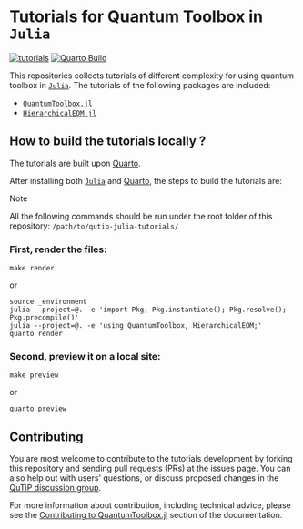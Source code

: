 # Tutorials for Quantum Toolbox in `Julia`

[![tutorials](https://img.shields.io/badge/tutorials-stable-blue.svg)](https://qutip.org/qutip-julia-tutorials/)
[![Quarto Build](https://github.com/qutip/qutip-julia-tutorials/actions/workflows/publish.yml/badge.svg)](https://github.com/qutip/qutip-julia-tutorials/actions/workflows/publish.yml)

This repositories collects tutorials of different complexity for using quantum toolbox in [`Julia`](https://julialang.org/). The tutorials of the following packages are included:

- [`QuantumToolbox.jl`](https://github.com/qutip/QuantumToolbox.jl)
- [`HierarchicalEOM.jl`](https://github.com/qutip/HierarchicalEOM.jl)

## How to build the tutorials locally ?

The tutorials are built upon [Quarto](https://quarto.org).

After installing both [`Julia`](https://julialang.org/) and [Quarto](https://quarto.org), the steps to build the tutorials are:

> [!NOTE]
> All the following commands should be run under the root folder of this repository: `/path/to/qutip-julia-tutorials/`

### First, render the files:

```shell
make render
```
or
```shell
source _environment
julia --project=@. -e 'import Pkg; Pkg.instantiate(); Pkg.resolve(); Pkg.precompile()'
julia --project=@. -e 'using QuantumToolbox, HierarchicalEOM;'
quarto render
```

### Second, preview it on a local site:

```shell
make preview
```
or
```shell
quarto preview
```

## Contributing

You are most welcome to contribute to the tutorials development by forking this repository and sending pull requests (PRs) at the issues page. You can also help out with users' questions, or discuss proposed changes in the [QuTiP discussion group](https://groups.google.com/g/qutip).

For more information about contribution, including technical advice, please see the [Contributing to QuantumToolbox.jl](https://qutip.org/QuantumToolbox.jl/stable/resources/contributing) section of the documentation.
